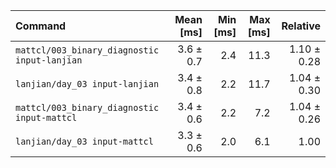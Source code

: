 | Command | Mean [ms] | Min [ms] | Max [ms] | Relative |
|:---|---:|---:|---:|---:|
| `mattcl/003_binary_diagnostic input-lanjian` | 3.6 ± 0.7 | 2.4 | 11.3 | 1.10 ± 0.28 |
| `lanjian/day_03 input-lanjian` | 3.4 ± 0.8 | 2.2 | 11.7 | 1.04 ± 0.30 |
| `mattcl/003_binary_diagnostic input-mattcl` | 3.4 ± 0.6 | 2.2 | 7.2 | 1.04 ± 0.26 |
| `lanjian/day_03 input-mattcl` | 3.3 ± 0.6 | 2.0 | 6.1 | 1.00 |
